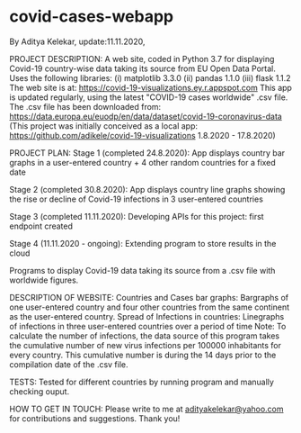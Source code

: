# covid-cases-webapp
By Aditya Kelekar, update:11.11.2020,

PROJECT DESCRIPTION: 
A web site, coded in Python 3.7 for displaying Covid-19 country-wise data taking its source from EU Open Data Portal.
Uses the following libraries: (i) matplotlib 3.3.0 (ii) pandas 1.1.0 (iii) flask 1.1.2
The web site is at: https://covid-19-visualizations.ey.r.appspot.com
This app is updated regularly, using the latest "COVID-19 cases worldwide" .csv file.
The .csv file has been downloaded from: https://data.europa.eu/euodp/en/data/dataset/covid-19-coronavirus-data 
(This project was initially conceived as a local app: https://github.com/adikele/covid-19-visualizations 1.8.2020 - 17.8.2020)

PROJECT PLAN: 
Stage 1 (completed 24.8.2020): App displays country bar graphs in a user-entered country + 4 other random countries for a fixed date

Stage 2 (completed 30.8.2020): App displays country line graphs showing the rise or decline of Covid-19 infections in 3 user-entered countries 

Stage 3 (completed 11.11.2020): Developing APIs for this project: first endpoint created

Stage 4 (11.11.2020 - ongoing): Extending program to store results in the cloud

Programs to display Covid-19 data taking its source from a .csv file with worldwide figures.

DESCRIPTION OF WEBSITE:
Countries and Cases bar graphs:
Bargraphs of one user-entered country and four other countries from the same continent as the user-entered country.
Spread of Infections in countries:
Linegraphs of infections in three user-entered countries over a period of time
Note: To calculate the number of infections, the data source of this program takes the cumulative number of new virus infections per 100000 inhabitants for every country. This cumulative number is during the 14 days prior to the compilation date of the .csv file. 

TESTS:
Tested for different countries by running program and manually checking ouput. 

HOW TO GET IN TOUCH: 
Please write to me at adityakelekar@yahoo.com for contributions and suggestions. Thank you!
